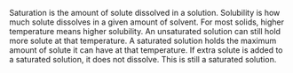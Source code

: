 Saturation is the amount of solute dissolved in a solution.
Solubility is how much solute dissolves in a given amount of solvent.
For most solids, higher temperature means higher solubility.
An unsaturated solution can still hold more solute at that temperature.
A saturated solution holds the maximum amount of solute it can have at that temperature.
If extra solute is added to a saturated solution, it does not dissolve. This is still a saturated solution.
<!--stackedit_data:
eyJoaXN0b3J5IjpbMjA5MTg3NTc0LC0xMjA4NzA1ODA4LC0xOT
M1NjIxODQ0LDc5MjI0NzgwXX0=
-->